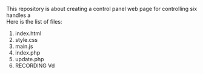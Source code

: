 This repository is about creating a control panel web page for controlling six handles a\
Here is the list of files:
1. index.html 
2. style.css
3. main.js
4. index.php
5. update.php
6. RECORDING Vd



